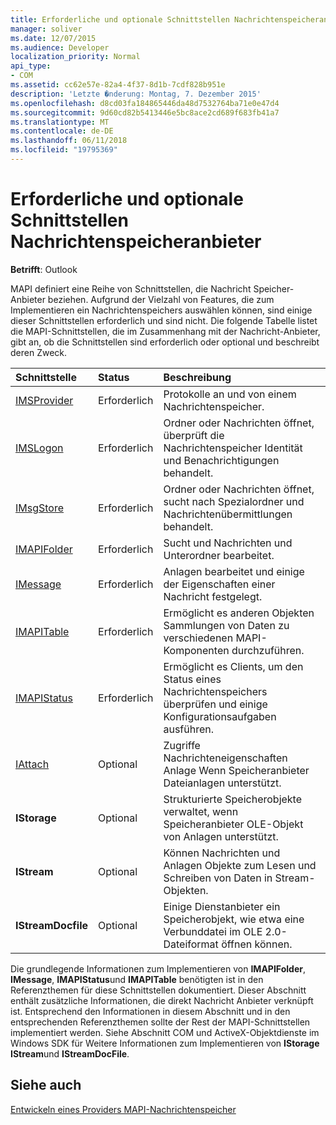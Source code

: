 ```yaml
---
title: Erforderliche und optionale Schnittstellen Nachrichtenspeicheranbieter
manager: soliver
ms.date: 12/07/2015
ms.audience: Developer
localization_priority: Normal
api_type:
- COM
ms.assetid: cc62e57e-82a4-4f37-8d1b-7cdf828b951e
description: 'Letzte �nderung: Montag, 7. Dezember 2015'
ms.openlocfilehash: d8cd03fa184865446da48d7532764ba71e0e47d4
ms.sourcegitcommit: 9d60cd82b5413446e5bc8ace2cd689f683fb41a7
ms.translationtype: MT
ms.contentlocale: de-DE
ms.lasthandoff: 06/11/2018
ms.locfileid: "19795369"
---
```

# <a name="required-and-optional-interfaces-for-message-store-providers"></a>Erforderliche und optionale Schnittstellen Nachrichtenspeicheranbieter

 
  
**Betrifft**: Outlook 
  
MAPI definiert eine Reihe von Schnittstellen, die Nachricht Speicher-Anbieter beziehen. Aufgrund der Vielzahl von Features, die zum Implementieren ein Nachrichtenspeichers auswählen können, sind einige dieser Schnittstellen erforderlich und sind nicht. Die folgende Tabelle listet die MAPI-Schnittstellen, die im Zusammenhang mit der Nachricht-Anbieter, gibt an, ob die Schnittstellen sind erforderlich oder optional und beschreibt deren Zweck.
  
|**Schnittstelle**|**Status**|**Beschreibung**|
|:-----|:-----|:-----|
|[IMSProvider](imsprovideriunknown.md) <br/> |Erforderlich  <br/> |Protokolle an und von einem Nachrichtenspeicher.  <br/> |
|[IMSLogon](imslogoniunknown.md) <br/> |Erforderlich  <br/> |Ordner oder Nachrichten öffnet, überprüft die Nachrichtenspeicher Identität und Benachrichtigungen behandelt.  <br/> |
|[IMsgStore](imsgstoreimapiprop.md) <br/> |Erforderlich  <br/> |Ordner oder Nachrichten öffnet, sucht nach Spezialordner und Nachrichtenübermittlungen behandelt.  <br/> |
|[IMAPIFolder](imapifolderimapicontainer.md) <br/> |Erforderlich  <br/> |Sucht und Nachrichten und Unterordner bearbeitet.  <br/> |
|[IMessage](imessageimapiprop.md) <br/> |Erforderlich  <br/> |Anlagen bearbeitet und einige der Eigenschaften einer Nachricht festgelegt.  <br/> |
|[IMAPITable](imapitableiunknown.md) <br/> |Erforderlich  <br/> |Ermöglicht es anderen Objekten Sammlungen von Daten zu verschiedenen MAPI-Komponenten durchzuführen.  <br/> |
|[IMAPIStatus](imapistatusimapiprop.md) <br/> |Erforderlich  <br/> |Ermöglicht es Clients, um den Status eines Nachrichtenspeichers überprüfen und einige Konfigurationsaufgaben ausführen.  <br/> |
|[IAttach](iattachimapiprop.md) <br/> |Optional  <br/> |Zugriffe Nachrichteneigenschaften Anlage Wenn Speicheranbieter Dateianlagen unterstützt.  <br/> |
|**IStorage** <br/> |Optional  <br/> |Strukturierte Speicherobjekte verwaltet, wenn Speicheranbieter OLE-Objekt von Anlagen unterstützt.  <br/> |
|**IStream** <br/> |Optional  <br/> |Können Nachrichten und Anlagen Objekte zum Lesen und Schreiben von Daten in Stream-Objekten.  <br/> |
|**IStreamDocfile** <br/> |Optional  <br/> |Einige Dienstanbieter ein Speicherobjekt, wie etwa eine Verbunddatei im OLE 2.0-Dateiformat öffnen können.  <br/> |
   
Die grundlegende Informationen zum Implementieren von **IMAPIFolder**, **IMessage**, **IMAPIStatus**und **IMAPITable** benötigten ist in den Referenzthemen für diese Schnittstellen dokumentiert. Dieser Abschnitt enthält zusätzliche Informationen, die direkt Nachricht Anbieter verknüpft ist. Entsprechend den Informationen in diesem Abschnitt und in den entsprechenden Referenzthemen sollte der Rest der MAPI-Schnittstellen implementiert werden. Siehe Abschnitt COM und ActiveX-Objektdienste im Windows SDK für Weitere Informationen zum Implementieren von **IStorage** **IStream**und **IStreamDocFile**.
  
## <a name="see-also"></a>Siehe auch



[Entwickeln eines Providers MAPI-Nachrichtenspeicher](developing-a-mapi-message-store-provider.md)

